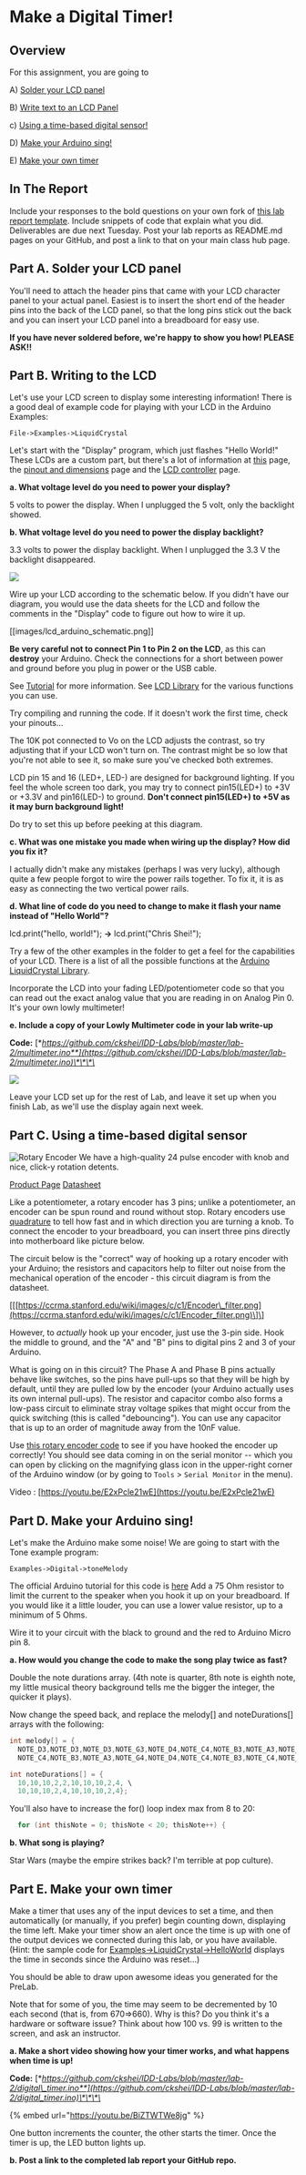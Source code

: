 # Make a Digital Timer!

## Overview

For this assignment, you are going to

A\) [Solder your LCD panel](lab-02.md#part-a-solder-your-lcd-panel)

B\) [Write text to an LCD Panel](lab-02.md#part-b-writing-to-the-lcd)

c\) [Using a time-based digital sensor!](lab-02.md#part-c-using-a-time-based-digital-sensor)

D\) [Make your Arduino sing!](lab-02.md#part-d-make-your-arduino-sing)

E\) [Make your own timer](lab-02.md#part-e-make-your-own-timer)

## In The Report

Include your responses to the bold questions on your own fork of [this lab report template](https://github.com/FAR-Lab/IDD-Fa18-Lab2). Include snippets of code that explain what you did. Deliverables are due next Tuesday. Post your lab reports as README.md pages on your GitHub, and post a link to that on your main class hub page.

## Part A. Solder your LCD panel

You'll need to attach the header pins that came with your LCD character panel to your actual panel. Easiest is to insert the short end of the header pins into the back of the LCD panel, so that the long pins stick out the back and you can insert your LCD panel into a breadboard for easy use.

**If you have never soldered before, we're happy to show you how! PLEASE ASK!!**

## Part B. Writing to the LCD

Let's use your LCD screen to display some interesting information! There is a good deal of example code for playing with your LCD in the Arduino Examples:

`File->Examples->LiquidCrystal`

Let's start with the "Display" program, which just flashes "Hello World!" These LCDs are a custom part, but there's a lot of information at [this](https://www.adafruit.com/product/181) page, the [pinout and dimensions](https://cdn-shop.adafruit.com/product-files/181/p181.pdf) page and the [LCD controller](https://www.adafruit.com/datasheets/HD44780.pdf) page.

**a. What voltage level do you need to power your display?**

5 volts to power the display. When I unplugged the 5 volt, only the backlight showed.

**b. What voltage level do you need to power the display backlight?**

3.3 volts to power the display backlight. When I unplugged the 3.3 V the backlight disappeared. 

![](https://cdn-shop.adafruit.com/1200x900/181-03.jpg)

Wire up your LCD according to the schematic below. If you didn't have our diagram, you would use the data sheets for the LCD and follow the comments in the "Display" code to figure out how to wire it up.

\[\[images/lcd\_arduino\_schematic.png\]\]

**Be very careful not to connect Pin 1 to Pin 2 on the LCD**, as this can **destroy** your Arduino. Check the connections for a short between power and ground before you plug in power or the USB cable.

See [Tutorial](http://www.arduino.cc/en/Tutorial/LiquidCrystal) for more information. See [LCD Library](http://arduino.cc/en/Reference/LiquidCrystal) for the various functions you can use.

Try compiling and running the code. If it doesn't work the first time, check your pinouts...

The 10K pot connected to Vo on the LCD adjusts the contrast, so try adjusting that if your LCD won't turn on. The contrast might be so low that you're not able to see it, so make sure you've checked both extremes.

LCD pin 15 and 16 \(LED+, LED-\) are designed for background lighting. If you feel the whole screen too dark, you may try to connect pin15\(LED+\) to +3V or +3.3V and pin16\(LED-\) to ground. **Don't connect pin15\(LED+\) to +5V as it may burn background light!**

Do try to set this up before peeking at this diagram.

**c. What was one mistake you made when wiring up the display? How did you fix it?**

I actually didn't make any mistakes \(perhaps I was very lucky\), although quite a few people forgot to wire the power rails together. To fix it, it is as easy as connecting the two vertical power rails. 

**d. What line of code do you need to change to make it flash your name instead of "Hello World"?**

lcd.print\("hello, world!"\); **-&gt;** lcd.print\("Chris Shei!"\);

Try a few of the other examples in the folder to get a feel for the capabilities of your LCD. There is a list of all the possible functions at the [Arduino LiquidCrystal Library](http://arduino.cc/en/Reference/LiquidCrystal?from=Tutorial.LCDLibrary).

Incorporate the LCD into your fading LED/potentiometer code so that you can read out the exact analog value that you are reading in on Analog Pin 0. It's your own lowly multimeter!

**e. Include a copy of your Lowly Multimeter code in your lab write-up**

**Code:** [**https://github.com/ckshei/IDD-Labs/blob/master/lab-2/multimeter.ino**](https://github.com/ckshei/IDD-Labs/blob/master/lab-2/multimeter.ino)\*\*\*\*

![](.gitbook/assets/image%20%2811%29.png)

Leave your LCD set up for the rest of Lab, and leave it set up when you finish Lab, as we'll use the display again next week.

## Part C. Using a time-based digital sensor

![Rotary Encoder](https://cdn-shop.adafruit.com/1200x900/377-02.jpg) We have a high-quality 24 pulse encoder with knob and nice, click-y rotation detents.

[Product Page](https://www.adafruit.com/product/377) [Datasheet](https://cdn-shop.adafruit.com/datasheets/pec11.pdf)

Like a potentiometer, a rotary encoder has 3 pins; unlike a potentiometer, an encoder can be spun round and round without stop. Rotary encoders use [quadrature](http://en.wikipedia.org/wiki/Rotary_encoder) to tell how fast and in which direction you are turning a knob. To connect the encoder to your breadboard, you can insert three pins directly into motherboard like picture below.

The circuit below is the "correct" way of hooking up a rotary encoder with your Arduino; the resistors and capacitors help to filter out noise from the mechanical operation of the encoder - this circuit diagram is from the datasheet.

\[\[[https://ccrma.stanford.edu/wiki/images/c/c1/Encoder\_filter.png](https://ccrma.stanford.edu/wiki/images/c/c1/Encoder_filter.png)\]\]

However, to _actually_ hook up your encoder, just use the 3-pin side. Hook the middle to ground, and the "A" and "B" pins to digital pins 2 and 3 of your Arduino.

What is going on in this circuit? The Phase A and Phase B pins actually behave like switches, so the pins have pull-ups so that they will be high by default, until they are pulled low by the encoder \(your Arduino actually uses its own internal pull-ups\). The resistor and capacitor combo also forms a low-pass circuit to eliminate stray voltage spikes that might occur from the quick switching \(this is called "debouncing"\). You can use any capacitor that is up to an order of magnitude away from the 10nF value.

Use [this rotary encoder code](https://github.com/FAR-Lab/Developing-and-Designing-Interactive-Devices/wiki/Rotary-Encoder-test-Code) to see if you have hooked the encoder up correctly! You should see data coming in on the serial monitor -- which you can open by clicking on the magnifying glass icon in the upper-right corner of the Arduino window \(or by going to `Tools` &gt; `Serial Monitor` in the menu\).

Video : [https://youtu.be/E2xPcle21wE](https://youtu.be/E2xPcle21wE)

## Part D. Make your Arduino sing!

Let's make the Arduino make some noise! We are going to start with the Tone example program:

`Examples->Digital->toneMelody`

The official Arduino tutorial for this code is [here](https://www.arduino.cc/en/Tutorial/ToneMelody?from=Tutorial.Tone) Add a 75 Ohm resistor to limit the current to the speaker when you hook it up on your breadboard. If you would like it a little louder, you can use a lower value resistor, up to a minimum of 5 Ohms.

Wire it to your circuit with the black to ground and the red to Arduino Micro pin 8.

**a. How would you change the code to make the song play twice as fast?**

Double the note durations array. \(4th note is quarter, 8th note is eighth note, my little musical theory background tells me the bigger the integer, the quicker it plays\).

Now change the speed back, and replace the melody\[\] and noteDurations\[\] arrays with the following:

```cpp
int melody[] = {
  NOTE_D3,NOTE_D3,NOTE_D3,NOTE_G3,NOTE_D4,NOTE_C4,NOTE_B3,NOTE_A3,NOTE_G4,NOTE_D4, \
  NOTE_C4,NOTE_B3,NOTE_A3,NOTE_G4,NOTE_D4,NOTE_C4,NOTE_B3,NOTE_C4,NOTE_A3,0};

int noteDurations[] = {
  10,10,10,2,2,10,10,10,2,4, \
  10,10,10,2,4,10,10,10,2,4};
```

You'll also have to increase the for\(\) loop index max from 8 to 20:

```cpp
  for (int thisNote = 0; thisNote < 20; thisNote++) {
```

**b. What song is playing?**

Star Wars \(maybe the empire strikes back? I'm terrible at pop culture\).

## Part E. Make your own timer

Make a timer that uses any of the input devices to set a time, and then automatically \(or manually, if you prefer\) begin counting down, displaying the time left. Make your timer show an alert once the time is up with one of the output devices we connected during this lab, or you have available. \(Hint: the sample code for [Examples-&gt;LiquidCrystal-&gt;HelloWorld](https://www.arduino.cc/en/Tutorial/HelloWorld) displays the time in seconds since the Arduino was reset...\)

You should be able to draw upon awesome ideas you generated for the PreLab.

Note that for some of you, the time may seem to be decremented by 10 each second \(that is, from 670=&gt;660\). Why is this? Do you think it's a hardware or software issue? Think about how 100 vs. 99 is written to the screen, and ask an instructor.

**a. Make a short video showing how your timer works, and what happens when time is up!**

**Code:** [**https://github.com/ckshei/IDD-Labs/blob/master/lab-2/digital\_timer.ino**](https://github.com/ckshei/IDD-Labs/blob/master/lab-2/digital_timer.ino)\*\*\*\*

{% embed url="https://youtu.be/BiZTWTWe8jg" %}

One button increments the counter, the other starts the timer. Once the timer is up, the LED button lights up.

**b. Post a link to the completed lab report your GitHub repo.**

